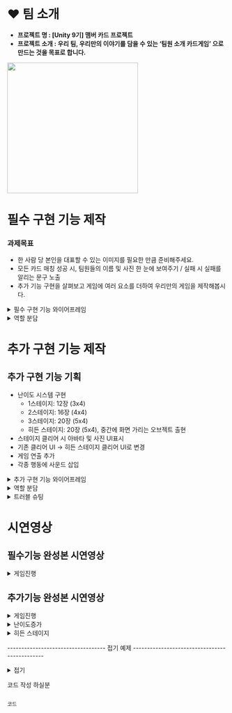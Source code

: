 # ❤ 팀 소개
- **프로젝트 명 :  [Unity 9기] 맴버 카드 프로젝트**
- **프로젝트 소개 :  우리 팀, 우리만의 이야기를 담을 수 있는 ‘팀원 소개 카드게임’ 으로 만드는 것을 목표로 합니다.**
<img src="https://github.com/user-attachments/assets/68e1279e-9c20-4b58-99f7-8ca8cf8c07b9" width="300" />



# 필수 구현 기능 제작
### 과제목표
    
- 한 사람 당 본인을 대표할 수 있는 이미지를 필요한 만큼 준비해주세요.
- 모든 카드 매칭 성공 시, 팀원들의 이름 및 사진 한 눈에 보여주기 / 실패 시 실패를 알리는 문구 노출
- 추가 기능 구현을 살펴보고 게임에 여러 요소를 더하여 우리만의 게임을 제작해봅시다.


</details>

</details>

<details>
<summary>필수 구현 기능 와이어프레임</summary>

![image](https://github.com/user-attachments/assets/a8869c53-8fb4-42c1-820a-92e9af98c90b)

</details>

<details>
<summary> 역할 분담 </summary>

1. 이준영 : StartScene, Audio(시작 화면, 화면 전환)
2. 한예준 : Card (랜덤 이미지 삽입)
3. 최홍진 : UI (시간 측정, 게임 종료 UI)
4. 송치웅 : GameManager (게임 진행에 필요한 C# 작성)
5. 윤지민 : Board (카드 랜덤 배치 및 뒤집기, 파괴)

</details>


# 추가 구현 기능 제작
## 추가 구현 기능 기획
- 난이도 시스템 구현
  - 1스테이지: 12장 (3x4)
  - 2스테이지: 16장 (4x4)
  - 3스테이지: 20장 (5x4)
  - 히든 스테이지: 20장 (5x4), 중간에 화면 가리는 오브젝트 출현
- 스테이지 클리어 시 아바타 및 사진 UI표시
- 기존 클리어 UI → 히든 스테이지 클리어 UI로 변경
- 게임 연출 추가
- 각종 행동에 사운드 삽입


</details>

<details>
<summary>추가 구현 기능 와이어프레임</summary>

![image (1)](https://github.com/user-attachments/assets/9bce4bca-68ec-476e-b479-f991524d396f)

[FigJam 링크](https://www.figma.com/board/kqfsLfo242uS1RmSHz0248/Welcome-to-FigJam?node-id=0-1&p=f&t=LT1XHxGTUypk7tS4-0)

</details>


<details>
<summary> 역할 분담 </summary>

## 1. 게임에 필요한 매니저 추가 작성
게임 매니저 추가기능 작성 (송치웅)
- 난이도 시스템 추가 (정보 값을 저장하여 다른 씬으로 전달)
- 각 스테이지에 60초 시간 제한 추가
- 게임 오버 시 점수와 스테이지 표기 추가
    
버튼 매니저 추가 (이준영)
-스테이지 이동 버튼, 게임 재시작 버튼 등 일괄 관리
    
사운드 매니저 추가 (이준영)
- 카드를 클릭하거나 뒤집을 때, 게임이 시작될 때, 진행 중 성공 또는 실패 시 효과음을 삽입
- 타이머 시간이 촉박할 때, 게이머에게 경고하는 배경 음악으로 변경
    
## 2. 게임에 연출 (한예준)
카드가 뒤집어지는 모습을 애니메이션으로 추가
- 카드를 클릭했을 때 애니메이션으로 Y축을 180도 회전
- 두 카드의 사진이 서로 같을 시 회전하며 소멸하는 애니메이션 추가
- 두 카드의 사진이 서로 다를 시
    
## 3. 스테이지 or 난이도 추가하기
카드의 개수가 늘어난 더 어려운 스테이지 구현(윤지민)
- 난이도 변수를 가져와 1줄씩 추가
- 1스테이지: 12장 (3×4) 이준영님 사진추가
- 2스테이지: 16장 (4×4) 한예준님, 윤지민님 사진추가
- 3스테이지: 20장 (5×4) 최홍진님, 송치웅님 사진추가
    
스테이지 선택, 구분 가능한 화면 제작 (최홍진)
- 와이어 프레임 기반으로 UI제작
    
## 4.히든 스테이지 구현하기
해금 조건  : 스테이지3을 20초 이상 남기고 클리어 (이준영)
- 3스테이지 클리어시 20초 조건을 확인하여 만족 못할시 난이도 변수값 - / 만족시 해금
    
기본 베이스 스테이지 3에 중간 중간에 화면을 가리는 오브젝트 출현. (최홍진)
- 잉크(커지고 점점 사라지는 효과)프리팹 생성

<details>
<summary> 프리팹 </summary>
<img src="https://github.com/user-attachments/assets/340bbaad-f7ce-45d5-baaf-ebd15f95d30c" width="200" />

C#스크립트
```csharp
using System.Collections;
using System.Collections.Generic;
using UnityEngine;

public class Ink : MonoBehaviour
{
    void Start()
    {
        float x = Random.Range(-2.0f, 2.0f);
        float y = Random.Range(-4.0f, 2.0f);

        transform.position = new Vector3(x, y, 0);
        Invoke("DestroyInvoke", 6.0f);
    }

    void DestroyInvoke()
    {
        Destroy(gameObject);
    }
}
```


</details>




</details>





<details>
<summary>트러블 슈팅</summary>



</details>






# 시연영상
## 필수기능 완성본 시연영상
<details>
<summary>게임진행</summary>



</details>

## 추가기능 완성본 시연영상

<details>
<summary> 게임진행 </summary>

<img src="https://github.com/user-attachments/assets/28233523-ce94-4f85-8ca4-bf58b4409bb5" width="300" />

</details>

<details>
<summary> 난이도증가 </summary>

<img src="https://github.com/user-attachments/assets/7ae69a64-b6df-4327-954e-cff5d7ca0cae" width="300" />

</details>

<details>
<summary> 히든 스테이지 </summary>

<img src="https://github.com/user-attachments/assets/08162e3f-3741-4ade-b44d-96fd312fe270" width="300" />

</details>




----------------------------------- 접기 예제 ----------------------------------------------


<details>
<summary> 접기 </summary>

내용

</details>



코드 작성 하실분
```csharp

코드

```









